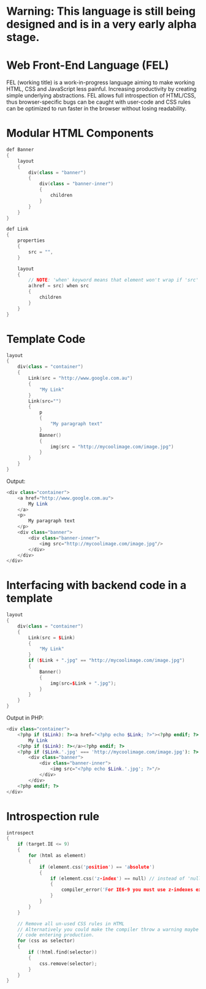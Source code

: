 # Warning: This language is still being designed and is in a very early alpha stage.

# Web Front-End Language (FEL)

FEL (working title) is a work-in-progress language aiming to make working HTML, CSS and JavaScript less painful. Increasing productivity by creating simple underlying abstractions. FEL allows full introspection of HTML/CSS, thus browser-specific bugs can be caught with user-code and CSS rules can be optimized to run faster in the browser without losing readability.

# Modular HTML Components

```cpp
def Banner
{
	layout
	{
		div(class = "banner")
		{
			div(class = "banner-inner")
			{
				children
			}
		}
	}
}
```

```cpp
def Link
{
	properties
	{
		src = "",
	}

	layout
	{
		// NOTE: 'when' keyword means that element won't wrap if 'src' evaluates false.
		a(href = src) when src
		{
			children
		}
	}
}
```

# Template Code

```cpp
layout
{
	div(class = "container")
	{
		Link(src = "http://www.google.com.au")
		{
			"My Link"
		}
		Link(src="")
		{
			p
			{
				"My paragraph text"
			}
			Banner()
			{
				img(src = "http://mycoolimage.com/image.jpg")
			}
		}
	}
}
```

Output:
```php
<div class="container">
	<a href="http://www.google.com.au">
		My Link
	</a>
	<p>
		My paragraph text
	</p>
	<div class="banner">
		<div class="banner-inner">
			<img src="http://mycoolimage.com/image.jpg"/>
		</div>
	</div>
</div>
```

# Interfacing with backend code in a template

```cpp
layout
{
	div(class = "container")
	{
		Link(src = $Link)
		{
			"My Link"
		}
		if ($Link + ".jpg" == "http://mycoolimage.com/image.jpg")
		{
			Banner()
			{
				img(src=$Link + ".jpg");
			}
		}
	}
}
```

Output in PHP:
```php
<div class="container">
	<?php if ($Link): ?><a href="<?php echo $Link; ?>"><?php endif; ?>
		My Link
	<?php if ($Link): ?></a><?php endif; ?>
	<?php if ($Link.'.jpg' === 'http://mycoolimage.com/image.jpg'): ?>
		<div class="banner">
			<div class="banner-inner">
				<img src="<?php echo $Link.'.jpg'; ?>"/>
			</div>
		</div>
	<?php endif; ?>
</div>
```

# Introspection rule

```cpp
introspect 
{
	if (target.IE <= 9)
	{
		for (html as element)
		{
			if (element.css('position') == 'absolute')
			{
				if (element.css('z-index') == null) // instead of 'null' use 'notset' keyword? as the value isnt set.
				{
					compiler_error('For IE6-9 you must use z-indexes explicitly or things will break.');
				}
			}
		}
	}

	// Remove all un-used CSS rules in HTML
	// Alternatively you could make the compiler throw a warning maybe to avoid unnecessary
	// code entering production.
	for (css as selector)
	{
		if (!html.find(selector))
		{
			css.remove(selector);
		}
	}
}